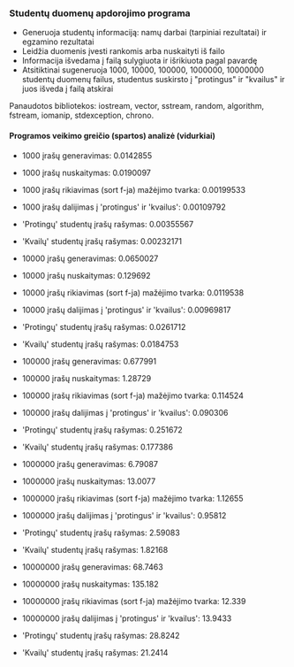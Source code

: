 ### Studentų duomenų apdorojimo programa
- Generuoja studentų informaciją: namų darbai (tarpiniai rezultatai) ir egzamino rezultatai
- Leidžia duomenis įvesti rankomis arba nuskaityti iš failo
- Informacija išvedama į failą sulygiuota ir išrikiuota pagal pavardę
- Atsitiktinai sugeneruoja 1000, 10000, 100000, 1000000, 10000000 studentų duomenų failus, studentus suskirsto į "protingus" ir "kvailus" ir juos išveda į failą atskirai

Panaudotos bibliotekos: iostream, vector, sstream, random, algorithm, fstream, iomanip, stdexception, chrono.

#### Programos veikimo greičio (spartos) analizė (vidurkiai)

- 1000 įrašų generavimas: 0.0142855
- 1000 įrašų nuskaitymas: 0.0190097
- 1000 įrašų rikiavimas (sort f-ja) mažėjimo tvarka: 0.00199533
- 1000 įrašų dalijimas į 'protingus' ir 'kvailus': 0.00109792
- 'Protingų' studentų įrašų rašymas: 0.00355567
- 'Kvailų' studentų įrašų rašymas: 0.00232171

- 10000 įrašų generavimas: 0.0650027
- 10000 įrašų nuskaitymas: 0.129692
- 10000 įrašų rikiavimas (sort f-ja) mažėjimo tvarka: 0.0119538
- 10000 įrašų dalijimas į 'protingus' ir 'kvailus': 0.00969817
- 'Protingų' studentų įrašų rašymas: 0.0261712
- 'Kvailų' studentų įrašų rašymas: 0.0184753

- 100000 įrašų generavimas: 0.677991
- 100000 įrašų nuskaitymas: 1.28729
- 100000 įrašų rikiavimas (sort f-ja) mažėjimo tvarka: 0.114524
- 100000 įrašų dalijimas į 'protingus' ir 'kvailus': 0.090306
- 'Protingų' studentų įrašų rašymas: 0.251672
- 'Kvailų' studentų įrašų rašymas: 0.177386

- 1000000 įrašų generavimas: 6.79087
- 1000000 įrašų nuskaitymas: 13.0077
- 1000000 įrašų rikiavimas (sort f-ja) mažėjimo tvarka: 1.12655
- 1000000 įrašų dalijimas į 'protingus' ir 'kvailus': 0.95812
- 'Protingų' studentų įrašų rašymas: 2.59083
- 'Kvailų' studentų įrašų rašymas: 1.82168

- 10000000 įrašų generavimas: 68.7463
- 10000000 įrašų nuskaitymas: 135.182
- 10000000 įrašų rikiavimas (sort f-ja) mažėjimo tvarka: 12.339
- 10000000 įrašų dalijimas į 'protingus' ir 'kvailus': 13.9433
- 'Protingų' studentų įrašų rašymas: 28.8242
- 'Kvailų' studentų įrašų rašymas: 21.2414